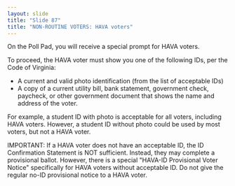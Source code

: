 ```yaml
---
layout: slide
title: "Slide 87"
title: "NON-ROUTINE VOTERS: HAVA voters"
---
```


On the Poll Pad, you will receive a special prompt for HAVA voters.

To proceed, the HAVA voter must show you one of the following IDs, per the Code of Virginia:

- A current and valid photo identification (from the list of acceptable IDs)
- A copy of a current utility bill, bank statement, government check, paycheck, or other government document that shows the name and address of the voter.

For example, a student ID with photo is acceptable for all voters, including HAVA voters. However, a student ID without photo could be used by most voters, but not a HAVA voter.

IMPORTANT: If a HAVA voter does not have an acceptable ID, the ID Confirmation Statement is NOT sufficient. Instead, they may complete a provisional ballot. However, there is a special "HAVA-ID Provisional Voter Notice" specifically for HAVA voters without acceptable ID. Do not give the regular no-ID provisional notice to a HAVA voter.
